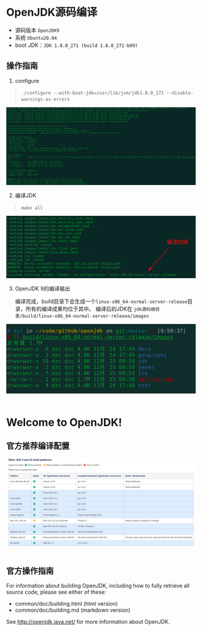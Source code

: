 
# OpenJDK源码编译

- 源码版本 `OpenJDK9`
- 系统 `Ubuntu20.04 ` 
- boot JDK：`JDK 1.8.0_271 (build 1.8.0_271-b09)`

## 操作指南

1. configure

> `./configure --with-boot-jdk=/usr/lib/jvm/jdk1.8.0_271 --disable-warnings-as-errors`  

<div align ="center" >
    <img src="./images/configure_success.png" >
</div>  

2. 编译JDK  

> `make all`

<div align ="center" >
    <img src="./images/make_success.png" >
</div>

3. OpenJDK 9的编译输出  

    编译完成，build目录下会生成一个`linux-x86_64-normal-server-release`目录，所有的编译成果均位于其中。
    编译后的JDK在 `jdk源码根目录/build/linux-x86_64-normal-server-release/images`

<div align ="center" >
    <img src="./images/build_openjdk.png" >
</div>  



<br>

# Welcome to OpenJDK!

## 官方推荐编译配置  

<div>
    <img src="./images/OpenJDK9_base.png" >
</div>
<br>  

## 官方操作指南  

For information about building OpenJDK, including how to fully retrieve all
source code, please see either of these:

  * common/doc/building.html   (html version)
  * common/doc/building.md     (markdown version)

See http://openjdk.java.net/ for more information about OpenJDK.
